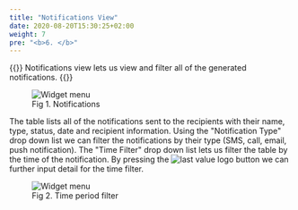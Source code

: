 ```yaml
---
title: "Notifications View"
date: 2020-08-20T15:30:25+02:00
weight: 7
pre: "<b>6. </b>"
---
```


{{<lead>}}
Notifications view lets us view and filter all of the generated notifications.
{{</lead>}}

<figure class="image_container">
    <img class="center_image" src="/notifications_view.png" alt="Widget menu">
    <figcaption >Fig 1. Notifications</figcaption>
</figure>

The table lists all of the notifications sent to the recipients with their name, type, status, date and recipient information. Using the "Notification Type" drop down list we can filter the notifications by their type (SMS, call, email, push notification). The "Time Filter" drop down list lets us filter the table by the time of the notification. By pressing the <img src="/options_button.png" alt="last value logo" class = "logo_resize"> button we can further input detail for the time filter.

<figure class="image_container">
    <img class="center_image" src="/time_filer_options.png" alt="Widget menu">
    <figcaption >Fig 2. Time period filter</figcaption>
</figure>



